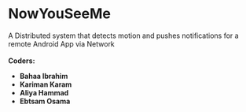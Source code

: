 # NowYouSeeMe
A Distributed system that detects motion and pushes notifications for a remote Android App via Network</br></br>
<b>Coders:<b></br>
- Bahaa Ibrahim</br>
- Kariman Karam</br>
- Aliya Hammad</br>
- Ebtsam Osama </br>
